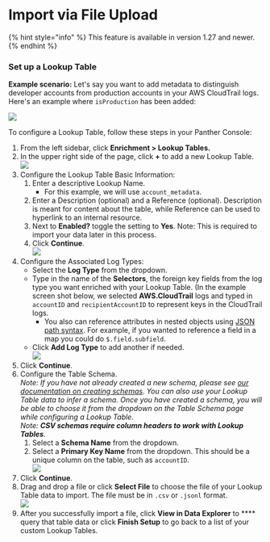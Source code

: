 # Import via File Upload

{% hint style="info" %}
This feature is available in version 1.27 and newer.
{% endhint %}

### Set up a Lookup Table

**Example scenario:** Let's say you want to add metadata to distinguish developer accounts from production accounts in your AWS CloudTrail logs. Here's an example where `isProduction` has been added:

![](../../.gitbook/assets/table.png)

To configure a Lookup Table, follow these steps in your Panther Console:

1. From the left sidebar, click **Enrichment > Lookup Tables.**
2. In the upper right side of the page, click **+** to add a new Lookup Table.\
   ![](../../.gitbook/assets/add-lookup-table.png)
3. Configure the Lookup Table Basic Information:
   1. &#x20;Enter a descriptive Lookup Name.&#x20;
      * For this example, we will use `account_metadata`.
   2. Enter a Description (optional) and a Reference (optional). Description is meant for content about the table, while Reference can be used to hyperlink to an internal resource.
   3. Next to **Enabled?** toggle the setting to **Yes**. Note: This is required to import your data later in this process.&#x20;
   4. Click **Continue**.\
      ![](../../.gitbook/assets/lookup-table-basic-info.png)
4. Configure the Associated Log Types:
   * Select the **Log Type** from the dropdown.&#x20;
   * Type in the name of the **Selectors**, the foreign key fields from the log type you want enriched with your Lookup Table. (In the example screen shot below, we selected **AWS.CloudTrail** logs and typed in `accountID` and `recipientAccountID` to represent keys in the CloudTrail logs.&#x20;
     * You also can reference attributes in nested objects using [JSON path syntax](https://goessner.net/articles/JsonPath/). For example, if you wanted to reference a field in a map you could do `$.field.subfield`.
   * Click **Add Log Type** to add another if needed.\
     ![](../../.gitbook/assets/lookup-table-log-types.png)
5. Click **Continue**.
6. Configure the Table Schema. \
   _Note: If you have not already created a new schema, please see_ [_our documentation on creating schemas_](https://docs.runpanther.io/data-onboarding/custom-log-types/example-csv)_. You can also use your Lookup Table data to infer a schema. Once you have created a schema, you will be able to choose it from the dropdown on the Table Schema page while configuring a Lookup Table._\
   _Note: **CSV schemas require column headers to work with Lookup Tables**_.
   1. Select a **Schema Name** from the dropdown.
   2. Select a **Primary Key Name** from the dropdown. This should be a unique column on the table, such as `accountID`.\
      ![](../../.gitbook/assets/lookup-table-schema.png)
7. Click **Continue**.
8. Drag and drop a file or click **Select File** to choose the file of your Lookup Table data to import. The file must be in `.csv` or `.jsonl` format. \
   ![](../../.gitbook/assets/lookup-table-import.png)
9. After you successfully import a file, click **View in Data Explorer** to **** query that table data or click **Finish Setup** to go back to a list of your custom Lookup Tables.

